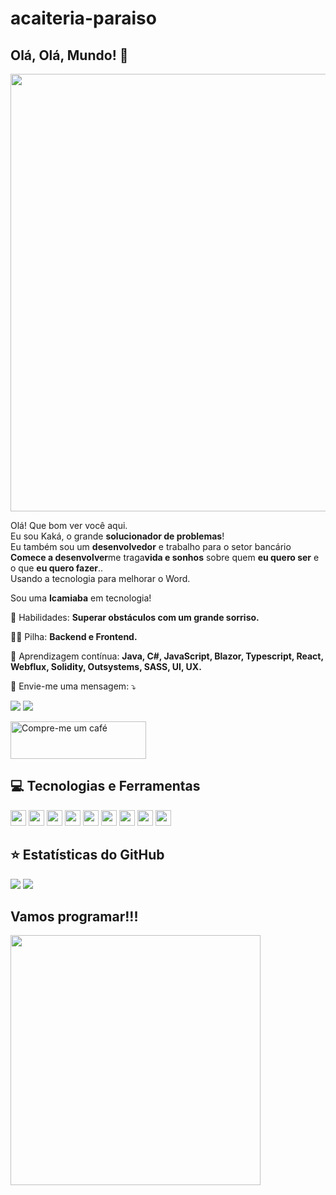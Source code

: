 # acaiteria-paraiso


<span align="centro">

## Olá, Olá, Mundo! 👋

</span>


<div alinhar="centro">
<img src="https://github-readme-stats.vercel.app/api/top-langs/?username=kakacordovil&hide=css,html&theme=tokyonight" width="700px" />
</div>


<p alinhar="centro">
  Olá! Que bom ver você aqui. <br>Eu sou Kaká, o grande <strong>solucionador de problemas</strong>! <br>Eu também sou um <strong>desenvolvedor</strong> e trabalho para o <strong></strong>setor bancário</strong>
<strong>Comece a desenvolver</strong>me traga<strong>vida e sonhos</strong> sobre quem <strong>eu quero ser</strong> e o que <strong>eu quero fazer</strong>..<br />
Usando a tecnologia para melhorar o Word.

</p>

<p alinhar="centro">
  Sou uma <strong>Icamiaba</strong> em tecnologia!<br />
</p>

<p alinhar="centro">
  💼 Habilidades: <strong>Superar obstáculos com um grande sorriso.</strong>
</p>

<p alinhar="centro">
  👩‍💻 Pilha: <strong>Backend e Frontend.</strong>
</p>

<p alinhar="centro">
  🚀 Aprendizagem contínua: <strong>Java, C#, JavaScript, Blazor, Typescript, React, Webflux, Solidity, Outsystems, SASS, UI, UX.</strong>
</p>

<p alinhar="centro">
  💌 Envie-me uma mensagem: ⤵️
</p>

<p alinhar="centro">
  <a href="https://www.instagram.com/error418.code/" alt="Instagram">
  <img src="https://img.shields.io/badge/-Instagram-DF0174?style=for-the-badge&logo=instagram&logoColor=white&link=https://www.instagram.com/keidsondesigner/"/></a>
  
  <a href="https://www.linkedin.com/in/kakacordovil/" alt="Linkedin">
  <img src="https://img.shields.io/badge/-Linkedin-0e76a8?style=for-the-badge&logo=Linkedin&logoColor=white&link=https://www.linkedin.com/in/keidsonroby/" /></a>
</p>  
<p alinhar="centro">
  <a href="https://www.buymeacoffee.com/kakacordovil" target="_blank"><img src="https://cdn.buymeacoffee.com/buttons/v2/default-yellow.png" alt="Compre-me um café" height="60px" width="217px" ></a>
</p>

## 💻 Tecnologias e Ferramentas

<p alinhar="centro">
  
 <img src="https://img.shields.io/badge/-JAVA-CB3837?style=flat-square&logo=java&logoColor=white" height="25"/>
 <img src="https://img.shields.io/badge/-.NET-181717?style=flat-square&logo=dotnet" height="25"/>
 <img src="https://img.shields.io/badge/-javascript-%23F7DF1E?style=flat-square&logo=javascript&logoColor=black" height="25"/>
 <img src="https://img.shields.io/badge/typescript%20-%23007ACC.svg?&style=for-the-badge&logo=typescript&logoColor=white" height="25"/>
 <img src="https://img.shields.io/badge/react%20-%2320232a.svg?&style=for-the-badge&logo=react&logoColor=%2361DAFB" height="25"/>
 <img src="https://img.shields.io/badge/bootstrap%20-%23563D7C.svg?&style=for-the-badge&logo=bootstrap&logoColor=white" height="25"/>
 <img src="https://img.shields.io/badge/-npm-CB3837?style=flat-square&logo=npm" height="25"/>
 <img src="https://img.shields.io/badge/-GitHub-181717?style=flat-square&logo=github" height="25"/>
 <img src="https://img.shields.io/badge/-Blazor-4B088A?style=flat-square&logo=blazor" height="25"/>


</p>

## ⭐ Estatísticas do GitHub

<p align = "centro">
  <img src = "https://github-readme-stats.vercel.app/api?username=kakacordovil&show_icons=true&theme=tokyonight&line_height=27">
  <img src = "https://github-readme-stats.vercel.app/api/top-langs/?username=kakacordovil&hide=css,html&theme=tokyonight">
</p>


<div alinhar="centro">
<h2>Vamos programar!!!</h2>
<img src="https://media.giphy.com/media/LmNwrBhejkK9EFP504/giphy.gif" width="400px" />
</div>



<!--
**kakacordovil/kakacordovil** é um repositório ✨ _especial_ ✨ porque seu `README.md` (este arquivo) aparece no seu perfil do GitHub.

Aqui estão algumas ideias para você começar:

- 🔭 Atualmente estou trabalhando em...
- 🌱 Atualmente estou aprendendo...
- 👯 Estou procurando colaborar em ...
- 🤔 Estou procurando ajuda com ...
- 💬 Pergunte-me sobre...
- 📫 Como entrar em contato comigo: ...
- 😄 Pronomes: ...
- ⚡ Curiosidade: ...
-->
